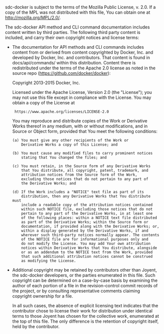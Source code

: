 sdc-docker is subject to the terms of the Mozilla Public License,
v. 2.0. If a copy of the MPL was not distributed with this file,
You can obtain one at http://mozilla.org/MPL/2.0/.

The sdc-docker API method and CLI command documentation includes content
written by third parties. The following third party content is included,
and carry their own copyright notices and license terms:

* The documentation for API methods and CLI commands includes content
  from or derived from content copyrighted by Docker, Inc. and
  developed by Docker, Inc. and contributors. That content is found
  in docs/api/commands/ within this distribution. Content there is
  redistributed under the terms of the Apache 2.0 license as noted in
  the source repo (https://github.com/docker/docker):

   Copyright 2013-2015 Docker, Inc.

   Licensed under the Apache License, Version 2.0 (the "License");
   you may not use this file except in compliance with the License.
   You may obtain a copy of the License at

       https://www.apache.org/licenses/LICENSE-2.0

   You may reproduce and distribute copies of the
   Work or Derivative Works thereof in any medium, with or without
   modifications, and in Source or Object form, provided that You
   meet the following conditions:

      (a) You must give any other recipients of the Work or
          Derivative Works a copy of this License; and

      (b) You must cause any modified files to carry prominent notices
          stating that You changed the files; and

      (c) You must retain, in the Source form of any Derivative Works
          that You distribute, all copyright, patent, trademark, and
          attribution notices from the Source form of the Work,
          excluding those notices that do not pertain to any part of
          the Derivative Works; and

      (d) If the Work includes a "NOTICE" text file as part of its
          distribution, then any Derivative Works that You distribute must
          include a readable copy of the attribution notices contained
          within such NOTICE file, excluding those notices that do not
          pertain to any part of the Derivative Works, in at least one
          of the following places: within a NOTICE text file distributed
          as part of the Derivative Works; within the Source form or
          documentation, if provided along with the Derivative Works; or,
          within a display generated by the Derivative Works, if and
          wherever such third-party notices normally appear. The contents
          of the NOTICE file are for informational purposes only and
          do not modify the License. You may add Your own attribution
          notices within Derivative Works that You distribute, alongside
          or as an addendum to the NOTICE text from the Work, provided
          that such additional attribution notices cannot be construed
          as modifying the License.


* Additional copyright may be retained by contributors other
  than Joyent, the sdc-docker developers, or the parties
  enumerated in this file. Such copyright can be determined
  on a case-by-case basis by examining the author of each
  portion of a file in the revision-control commit records
  of the project, or by consulting representative comments
  claiming copyright ownership for a file.

  In all such cases, the absence of explicit licensing text
  indicates that the contributor chose to license their work
  for distribution under identical terms to those Joyent
  has chosen for the collective work, enumerated at the top
  of this file. The only difference is the retention of
  copyright itself, held by the contributor.
